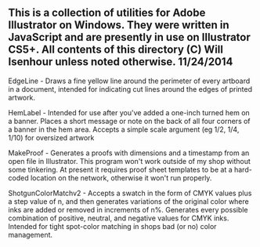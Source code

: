 This is a collection of utilities for Adobe Illustrator on Windows. 
They were written in JavaScript and are presently in use on Illustrator CS5+.
All contents of this directory (C) Will Isenhour unless noted otherwise. 11/24/2014
-----------------------------------------------------------------------------

EdgeLine -
Draws a fine yellow line around the perimeter of every artboard in a document,
intended for indicating cut lines around the edges of printed artwork.

HemLabel - 
Intended for use after you've added a one-inch turned hem on a banner.
Places a short message or note on the back of all four corners of a banner
in the hem area.
Accepts a simple scale argument (eg 1/2, 1/4, 1/10) for oversized artwork

MakeProof - 
Generates a proofs with dimensions and a timestamp from an open file in Illustrator.
This program won't work outside of my shop without some tinkering.
At present it requires proof sheet templates to be at a hard-coded location on 
the network, otherwise it won't run properly.

ShotgunColorMatchv2 - 
Accepts a swatch in the form of CMYK values plus a step value of n, and then generates
variations of the original color where inks are added or removed in increments of n%. 
Generates every possible combination of positive, neutral, and negative values for
CMYK inks.
Intended for tight spot-color matching in shops bad (or no) color management.